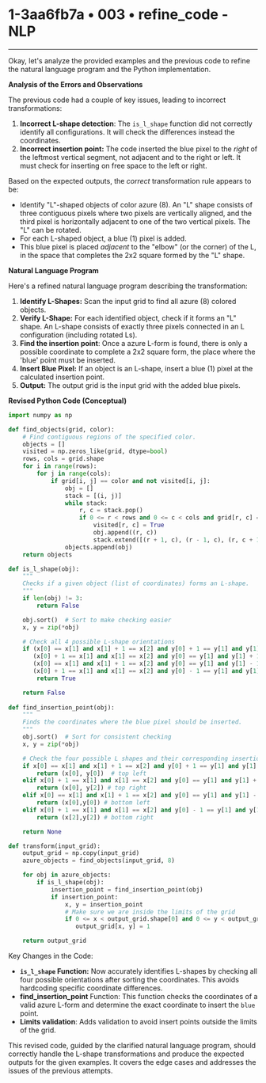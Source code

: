 # 1-3aa6fb7a • 003 • refine_code - NLP

---
Okay, let's analyze the provided examples and the previous code to refine the natural language program and the Python implementation.

**Analysis of the Errors and Observations**

The previous code had a couple of key issues, leading to incorrect transformations:

1.  **Incorrect L-shape detection**: The `is_l_shape` function did not correctly identify all configurations. It will check the differences instead the coordinates.
2.  **Incorrect insertion point:** The code inserted the blue pixel to the *right* of the leftmost vertical segment, not adjacent and to the right or left. It must check for inserting on free space to the left or right.

Based on the expected outputs, the *correct* transformation rule appears to be:

*   Identify "L"-shaped objects of color azure (8).  An "L" shape consists of three contiguous pixels where two pixels are vertically aligned, and the third pixel is horizontally adjacent to one of the two vertical pixels. The "L" can be rotated.
*   For each L-shaped object, a blue (1) pixel is added.
*   This blue pixel is placed *adjacent* to the "elbow" (or the corner) of the L, in the space that completes the 2x2 square formed by the "L" shape.

**Natural Language Program**

Here's a refined natural language program describing the transformation:

1.  **Identify L-Shapes:** Scan the input grid to find all azure (8) colored objects.
2.  **Verify L-Shape:** For each identified object, check if it forms an "L" shape. An L-shape consists of exactly three pixels connected in an L configuration (including rotated Ls).
3. **Find the insertion point**: Once a azure L-form is found, there is only a possible coordinate to complete a 2x2 square form, the place where the 'blue' point must be inserted.
4.  **Insert Blue Pixel:** If an object is an L-shape, insert a blue (1) pixel at the calculated insertion point.
5.  **Output:** The output grid is the input grid with the added blue pixels.

**Revised Python Code (Conceptual)**

```python
import numpy as np

def find_objects(grid, color):
    # Find contiguous regions of the specified color.
    objects = []
    visited = np.zeros_like(grid, dtype=bool)
    rows, cols = grid.shape
    for i in range(rows):
        for j in range(cols):
            if grid[i, j] == color and not visited[i, j]:
                obj = []
                stack = [(i, j)]
                while stack:
                    r, c = stack.pop()
                    if 0 <= r < rows and 0 <= c < cols and grid[r, c] == color and not visited[r, c]:
                        visited[r, c] = True
                        obj.append((r, c))
                        stack.extend([(r + 1, c), (r - 1, c), (r, c + 1), (r, c - 1)])
                objects.append(obj)
    return objects

def is_l_shape(obj):
    """
    Checks if a given object (list of coordinates) forms an L-shape.
    """
    if len(obj) != 3:
        return False

    obj.sort()  # Sort to make checking easier
    x, y = zip(*obj)

    # Check all 4 possible L-shape orientations
    if (x[0] == x[1] and x[1] + 1 == x[2] and y[0] + 1 == y[1] and y[1] == y[2]) or \
       (x[0] + 1 == x[1] and x[1] == x[2] and y[0] == y[1] and y[1] + 1 == y[2]) or \
       (x[0] == x[1] and x[1] + 1 == x[2] and y[0] == y[1] and y[1] - 1 == y[2]) or \
       (x[0] + 1 == x[1] and x[1] == x[2] and y[0] - 1 == y[1] and y[1] == y[2]):
        return True

    return False
    
def find_insertion_point(obj):
    """
    Finds the coordinates where the blue pixel should be inserted.
    """
    obj.sort()  # Sort for consistent checking
    x, y = zip(*obj)

    # Check the four possible L shapes and their corresponding insertion points
    if x[0] == x[1] and x[1] + 1 == x[2] and y[0] + 1 == y[1] and y[1] == y[2]:
        return (x[0], y[0])  # top left
    elif x[0] + 1 == x[1] and x[1] == x[2] and y[0] == y[1] and y[1] + 1 == y[2]:
        return (x[0], y[2]) # top right
    elif x[0] == x[1] and x[1] + 1 == x[2] and y[0] == y[1] and y[1] - 1 == y[2]:
        return (x[0],y[0]) # bottom left
    elif x[0] + 1 == x[1] and x[1] == x[2] and y[0] - 1 == y[1] and y[1] == y[2]:
        return (x[2],y[2]) # bottom right

    return None

def transform(input_grid):
    output_grid = np.copy(input_grid)
    azure_objects = find_objects(input_grid, 8)

    for obj in azure_objects:
        if is_l_shape(obj):
            insertion_point = find_insertion_point(obj)
            if insertion_point:
                x, y = insertion_point
                # Make sure we are inside the limits of the grid
                if 0 <= x < output_grid.shape[0] and 0 <= y < output_grid.shape[1]:
                   output_grid[x, y] = 1

    return output_grid
```

Key Changes in the Code:

*   **`is_l_shape` Function:** Now accurately identifies L-shapes by checking all four possible orientations after sorting the coordinates.  This avoids hardcoding specific coordinate differences.
*  **find\_insertion\_point** Function: This function checks the coordinates of a valid azure L-form and determine the exact coordinate to insert the `blue` point.
* **Limits validation**: Adds validation to avoid insert points outside the limits of the grid.

This revised code, guided by the clarified natural language program, should correctly handle the L-shape transformations and produce the expected outputs for the given examples. It covers the edge cases and addresses the issues of the previous attempts.

